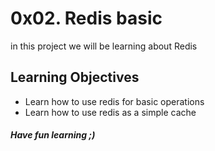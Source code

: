 # 0x02. Redis basic
in this project we will be learning about Redis
## Learning Objectives
* Learn how to use redis for basic operations
* Learn how to use redis as a simple cache
##### Have fun learning ;)
